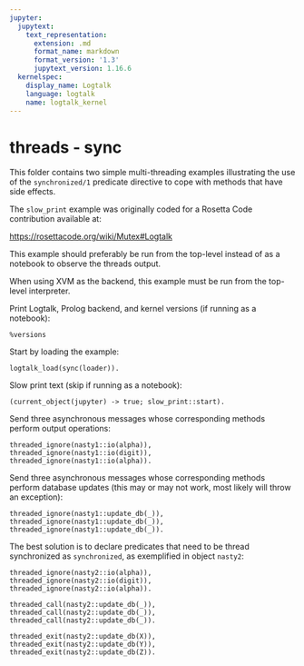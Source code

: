 ```yaml
---
jupyter:
  jupytext:
    text_representation:
      extension: .md
      format_name: markdown
      format_version: '1.3'
      jupytext_version: 1.16.6
  kernelspec:
    display_name: Logtalk
    language: logtalk
    name: logtalk_kernel
---
```


<!--
________________________________________________________________________

This file is part of Logtalk <https://logtalk.org/>  
SPDX-FileCopyrightText: 1998-2025 Paulo Moura <pmoura@logtalk.org>  
SPDX-License-Identifier: Apache-2.0

Licensed under the Apache License, Version 2.0 (the "License");
you may not use this file except in compliance with the License.
You may obtain a copy of the License at

    http://www.apache.org/licenses/LICENSE-2.0

Unless required by applicable law or agreed to in writing, software
distributed under the License is distributed on an "AS IS" BASIS,
WITHOUT WARRANTIES OR CONDITIONS OF ANY KIND, either express or implied.
See the License for the specific language governing permissions and
limitations under the License.
________________________________________________________________________
-->

# threads - sync

This folder contains two simple multi-threading examples illustrating the
use of the `synchronized/1` predicate directive to cope with methods that
have side effects.

The `slow_print` example was originally coded for a Rosetta Code contribution
available at:

https://rosettacode.org/wiki/Mutex#Logtalk

This example should preferably be run from the top-level instead of as
a notebook to observe the threads output.

When using XVM as the backend, this example must be run from the top-level
interpreter.

Print Logtalk, Prolog backend, and kernel versions (if running as a notebook):

```logtalk
%versions
```

Start by loading the example:

```logtalk
logtalk_load(sync(loader)).
```

Slow print text  (skip if running as a notebook):

```logtalk
(current_object(jupyter) -> true; slow_print::start).
```

<!--
abc
123
abc
123
abc
123
abc
123
abc
...
-->

Send three asynchronous messages whose corresponding methods perform output operations:

```logtalk
threaded_ignore(nasty1::io(alpha)), threaded_ignore(nasty1::io(digit)), threaded_ignore(nasty1::io(alpha)).
```

<!--
a0ab1bc2c3ddefef45gg6hh7ii8jkjk9
llmmnnopopqqrrsstztzyyxxwwuv
uv

true.
-->

Send three asynchronous messages whose corresponding methods perform database updates
(this may or may not work, most likely will throw an exception):

```logtalk
threaded_ignore(nasty1::update_db(_)), threaded_ignore(nasty1::update_db(_)), threaded_ignore(nasty1::update_db(_)).
```

<!--
false.
-->

The best solution is to declare predicates that need to be thread synchronized as `synchronized`,
as exemplified in object `nasty2`:

```logtalk
threaded_ignore(nasty2::io(alpha)), threaded_ignore(nasty2::io(digit)), threaded_ignore(nasty2::io(alpha)).
```

<!--
abcdefghijklmnopqrstzyxwuv
0123456789
abcdefghijklmnopqrstzyxwuv

true.
-->

```logtalk
threaded_call(nasty2::update_db(_)), threaded_call(nasty2::update_db(_)), threaded_call(nasty2::update_db(_)).
```

<!--
true.
-->

```logtalk
threaded_exit(nasty2::update_db(X)), threaded_exit(nasty2::update_db(Y)), threaded_exit(nasty2::update_db(Z)).
```

<!--
X = 1
Y = 2
Z = 3 

true.
-->
